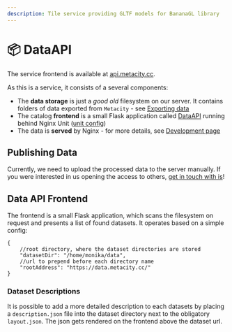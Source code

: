 ```yaml
---
description: Tile service providing GLTF models for BananaGL library
---
```


# 📦 DataAPI

The service frontend is available at [api.metacity.cc](https://api.metacity.cc).

As this is a service, it consists of a several components:

* The **data storage** is just a _good old_ filesystem on our server. It contains folders of data exported from `Metacity` - see [Exporting data](../tools/metacity.md#exporting-data)
* The catalog **frontend** is a small Flask application called [DataAPI](https://github.com/MetacitySuite/DataAPI) running behind Nginx Unit ([unit config](https://github.com/MetacitySuite/DataAPI/blob/main/config.json))&#x20;
* The data is **served** by Nginx - for more details, see [Development page](dataapi/development.md)

## Publishing Data

Currently, we need to upload the processed data to the server manually. If you were interested in us opening the access to others, [get in touch with is](mailto:hello@metacity.cc)!

## Data API Frontend

The frontend is a small Flask application, which scans the filesystem on request and presents a list of found datasets. It operates based on a simple config:&#x20;

```json5
{
    //root directory, where the dataset directories are stored
    "datasetDir": "/home/monika/data", 
    //url to prepend before each directory name 
    "rootAddress": "https://data.metacity.cc/"
}
```

### Dataset Descriptions

It is possible to add a more detailed description to each datasets by placing a `description.json` file into the dataset directory next to the obligatory `layout.json`. The json gets rendered on the frontend above the dataset url.









